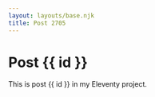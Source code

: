 ```yaml
---
layout: layouts/base.njk
title: Post 2705
---
```


# Post {{ id }}

This is post {{ id }} in my Eleventy project.
